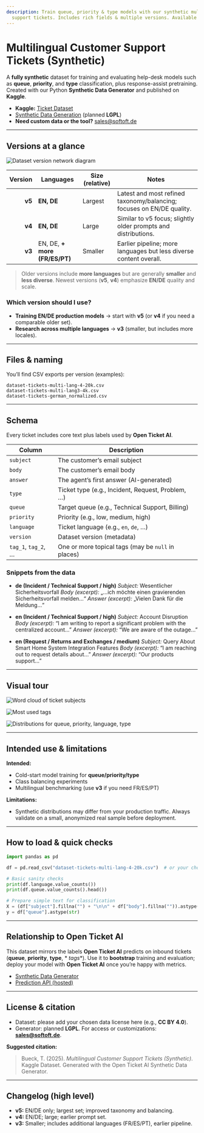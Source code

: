 ```yaml
---
description: Train queue, priority & type models with our synthetic multilingual customer
  support tickets. Includes rich fields & multiple versions. Available on Kaggle.
---
```


# Multilingual Customer Support Tickets (Synthetic)

A **fully synthetic** dataset for training and evaluating help-desk models such as **queue**, **priority**, and **type**
classification, plus response-assist pretraining.
Created with our Python **Synthetic Data Generator** and published on **Kaggle**.

* **Kaggle:** [Ticket Dataset](https://www.kaggle.com/datasets/tobiasbueck/multilingual-customer-support-tickets/data)
* [Synthetic Data Generation](synthetic-data-generation.md) (planned **LGPL**)
* **Need custom data or the tool?** [sales@softoft.de](mailto:sales@softoft.de)

---

## Versions at a glance

![Dataset version network diagram](/images/network_diagram.svg)

| Version | Languages                     | Size (relative) | Notes                                                                 |
|--------:|-------------------------------|-----------------|-----------------------------------------------------------------------|
|  **v5** | **EN, DE**                    | Largest         | Latest and most refined taxonomy/balancing; focuses on EN/DE quality. |
|  **v4** | **EN, DE**                    | Large           | Similar to v5 focus; slightly older prompts and distributions.        |
|  **v3** | EN, DE, **+ more (FR/ES/PT)** | Smaller         | Earlier pipeline; more languages but less diverse content overall.    |

> Older versions include **more languages** but are generally **smaller** and **less diverse**.
> Newest versions (**v5**, **v4**) emphasize **EN/DE** quality and scale.

### Which version should I use?

* **Training EN/DE production models** → start with **v5** (or **v4** if you need a comparable older set).
* **Research across multiple languages** → **v3** (smaller, but includes more locales).

---

## Files & naming

You’ll find CSV exports per version (examples):

```
dataset-tickets-multi-lang-4-20k.csv
dataset-tickets-multi-lang3-4k.csv
dataset-tickets-german_normalized.csv
```

---

## Schema

Every ticket includes core text plus labels used by **Open Ticket AI**.

| Column              | Description                                        |
|---------------------|----------------------------------------------------|
| `subject`           | The customer’s email subject                       |
| `body`              | The customer’s email body                          |
| `answer`            | The agent’s first answer (AI-generated)            |
| `type`              | Ticket type (e.g., Incident, Request, Problem, …)  |
| `queue`             | Target queue (e.g., Technical Support, Billing)    |
| `priority`          | Priority (e.g., low, medium, high)                 |
| `language`          | Ticket language (e.g., `en`, `de`, …)              |
| `version`           | Dataset version (metadata)                         |
| `tag_1`, `tag_2`, … | One or more topical tags (may be `null` in places) |

### Snippets from the data

* **de (Incident / Technical Support / high)**
  *Subject:* Wesentlicher Sicherheitsvorfall
  *Body (excerpt):* „…ich möchte einen gravierenden Sicherheitsvorfall melden…“
  *Answer (excerpt):* „Vielen Dank für die Meldung…“

* **en (Incident / Technical Support / high)**
  *Subject:* Account Disruption
  *Body (excerpt):* “I am writing to report a significant problem with the centralized account…”
  *Answer (excerpt):* “We are aware of the outage…”

* **en (Request / Returns and Exchanges / medium)**
  *Subject:* Query About Smart Home System Integration Features
  *Body (excerpt):* “I am reaching out to request details about…”
  *Answer (excerpt):* “Our products support…”

---

## Visual tour

![Word cloud of ticket subjects](/images/word_cloud.png)

![Most used tags](/images/tags.png)

![Distributions for queue, priority, language, type](/images/basic_distribution.png)

---

## Intended use & limitations

**Intended:**

* Cold-start model training for **queue/priority/type**
* Class balancing experiments
* Multilingual benchmarking (use **v3** if you need FR/ES/PT)

**Limitations:**

* Synthetic distributions may differ from your production traffic. Always validate on a small, anonymized real sample
  before deployment.

---

## How to load & quick checks

```python
import pandas as pd

df = pd.read_csv("dataset-tickets-multi-lang-4-20k.csv")  # or your chosen version

# Basic sanity checks
print(df.language.value_counts())
print(df.queue.value_counts().head())

# Prepare simple text for classification
X = (df["subject"].fillna("") + "\n\n" + df["body"].fillna("")).astype(str)
y = df["queue"].astype(str)
```

---

## Relationship to Open Ticket AI

This dataset mirrors the labels **Open Ticket AI** predicts on inbound tickets (**queue**, **priority**, **type**, *
*tags**).
Use it to **bootstrap** training and evaluation; deploy your model with **Open Ticket AI** once you’re happy with
metrics.

* [Synthetic Data Generator](synthetic-data-generation.md)
* [Prediction API (hosted)](../prediction-api/overview.md)

---

## License & citation

* Dataset: please add your chosen data license here (e.g., **CC BY 4.0**).
* Generator: planned **LGPL**. For access or customizations: **[sales@softoft.de](mailto:sales@softoft.de)**.

**Suggested citation:**

> Bueck, T. (2025). *Multilingual Customer Support Tickets (Synthetic)*. Kaggle Dataset.
> Generated with the Open Ticket AI Synthetic Data Generator.

---

## Changelog (high level)

* **v5:** EN/DE only; largest set; improved taxonomy and balancing.
* **v4:** EN/DE; large; earlier prompt set.
* **v3:** Smaller; includes additional languages (FR/ES/PT), earlier pipeline.

